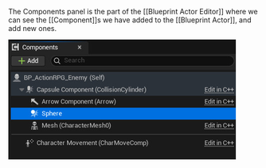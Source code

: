 The Components panel is the part of the [[Blueprint Actor Editor]] where we can see the [[Component]]s we have added to the [[Blueprint Actor]], and add new ones.

![Components Panel](./Images/ComponentsPanel/ComponentsPanel.jpg)

